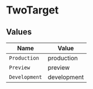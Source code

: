 # TwoTarget


## Values

| Name          | Value         |
| ------------- | ------------- |
| `Production`  | production    |
| `Preview`     | preview       |
| `Development` | development   |
